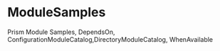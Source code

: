 # ModuleSamples
 Prism Module Samples, DependsOn, ConfigurationModuleCatalog,DirectoryModuleCatalog, WhenAvailable

